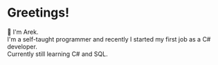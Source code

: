 # Greetings!

:wave: I'm Arek.  
I'm a self-taught programmer and recently I started my first job as a C# developer.  
Currently still learning C# and SQL.


<!--- icons: 40x40 --->
<!---
Languages and tech stack: (tech stack or tools?)


![cs](https://user-images.githubusercontent.com/98057823/228654478-862b65a2-9b92-4cf9-8e56-efb4bf2ae58b.png)
![python](https://user-images.githubusercontent.com/98057823/229371862-b768fae7-6876-4296-8034-0862bfa11d8a.png)
![vs](https://user-images.githubusercontent.com/98057823/229372049-5f9f0a95-7b2d-42ea-850b-30ee3ff094b6.png)
![vscode](https://user-images.githubusercontent.com/98057823/229372152-d7d70c9a-6278-4e27-8472-c2cf6408035b.png)
![cpp](https://user-images.githubusercontent.com/98057823/229372330-303cd855-fc23-47ef-9ff7-c97b7dbf6426.png)
--->


<!--- icons: 40x40 --->
<!--- You can find me here:  
[![LinkedIn](https://user-images.githubusercontent.com/98057823/208238608-54e3bfff-23a2-4716-a42f-1f7a04860b2b.png)](https://www.linkedin.com/in/arekjg/) --->
<!--- [![CodeWars](https://user-images.githubusercontent.com/98057823/208774875-f3fa5b2c-ab07-4c98-84a3-a5e5a49cd8db.png)](https://www.codewars.com/users/arekjg) --->



<!--- [![GitHub Streak](https://streak-stats.demolab.com?user=arekjg&theme=dark&border_radius=5)](#) --->


<!--- [![Top Langs](https://github-readme-stats.vercel.app/api/top-langs/?username=arekjg&theme=dark&layout=compact&langs_count=10)](#) --->
<!--- (https://git.io/streak-stats) --->
<!--- (https://github.com/anuraghazra/github-readme-stats) --->



<!--- ![](./profile-3d-contrib/profile-night-view.svg) --->
